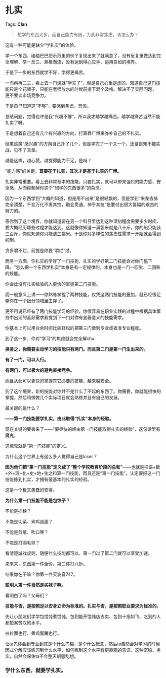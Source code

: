 # 扎实

Tags: **Clan**

> 想学的东西太多，而自己能力有限，为此非常焦虑，该怎么办？



这有一种可能是缺少“学扎实”的体验。

学一个东西，磕磕巴巴把示范里的例子复现出来了就满意了，没有反复重做达到完全理解、举一反三、熟极而流，没有达到得心应手、运用自如的境界。

于是下一步的东西就学不好，学得更痛苦。

一而再再二三，看上去一门课就“学完了”，但是自己心里是虚的，知道自己这门技能只是个花架子，只能在老师放水的时候前提下混个及格。解决不了实际问题， 更不要谈市场竞争力。

于是自己知道这“不够”，要感到焦虑、恐慌。

总结问题，觉得也许是我“兴趣不够”，所以我才越学越痛苦。越学越痛苦当然不能扎实了呀。

于是想着自己还有几个有兴趣的方向，打算靠广博来弥补自己的不扎实。

结果这类“感兴趣”的方向自己扑了几个，但是学完了一个又一个，还是自知不能实战，见不了真章。

越是这样，越心慌，越觉得能力不足，是吗？

“能力感”的关键，**首要在于扎实，其次才是基于扎实的广博。**

扎实非常重要。看上去非常基本的技能，只要扎实，就可以带来强烈的能力感、安全感，从而抑制掉你这个“想学的东西很多”的杂念。

因为一个东西学到“大概的知道，但是用不出来”是很轻飘的，但是学到“来龙去脉完全清楚，千变万化不离其宗，融会贯通，神乎其技”是要付出很大篇幅的艰苦的努力的。

等你到了这个境界，你就知道要在另一个科目里达到这种深刻程度需要多少时间、要大概经历哪些过程才能达到。这就像你知道一满袋米就是八十斤，你的船只能装三百斤，你就知道你只能装三袋米。于是你对多样性的焦虑性需求一开始就会得到抑制。

贪多嚼不烂，前提是你要“嚼烂”过。

而另一方面，你扎实的学好了一门技能，扎实的学好第二门技能会对你门槛下降。“怎么把一个东西学扎实“本身是有一定规律的，本身也是一门一回生、二回熟的技能。

你会比没有扎实经验的人更快的掌握第二门技能。

而一般意义上讲——你熟练掌握了两种技能，仅凭这两门技能的叠加，就已经很足够你在一个细分领域里生存了。

更不用说已经有了两门技能学习的经验，你很容易在职业实践的过程中根据具体事务中出现的高频需求察觉到下一门对你有显著意义的技能需求。

你基本上可以用业余时间比较轻松的把第三门做到专业或者准专业程度。

到了这一步，你对“学习”的焦虑就会完全解chu

**换言之，你需要主动学习的技能只有两门。而且第二门是第一门生出来的。**

**有了一门，可以入行。**

**有两门，可以极大的避免直接竞争。**

而且从此可以更快的掌握其它必要的技能，越来越安全。

到了这个境界，新的技能对你并不是什么了不起的东西了。你需要，你就能很快的掌握，然后稍微做几个实际项目就会熟练并且有自己的发展。

最关键的是什么？

**——第一门技能要学扎实，由此取得“扎实”本身的经验。**

  


现在关键的要害来了——“要尽快的经由第一门技能取得扎实的经验”，这句话里有魔鬼。

这魔鬼就是“第一门技能”的定义。

为什么这个世界上有这么多人觉得自己是loser？

**因为他们把“第一门技能”定义成了“整个学校教育阶段的总和”**——也就是把语+数+外+理+化+史+地+生之和算一门技能，而且还是“第一门技能”。认定要把这一门技能练到扎实，才拥有最基本的扎实的经验。

这是一个极其愚蠢的安排。

**为什么第一门技能不能是包饺子？**

不能是插秧？

不能是切菜、煮鸡蛋羹？

不能是剪纸、吹口琴？

不能是打羽毛球？

看清楚游戏规则，随便什么技能都可以，第一门过了第二门就可以享受加速。

来来来，东西第一件全价，第二件打八折。

结果你在干嘛？你第一件买波音747。

**聪明人第一件当然是买袜子啊。**

  


看明白了吗？父母们？

**技能与否，是按照足以安身立命为标准的。扎实与否，是按照职业要求为标准的。**

先让小朋友们学学包馄饨煮馄饨，包到能开馄饨店去卖、包到十指如飞、吃到的人都拍案赞叹的水平。

拉拉面也行、煮鸡蛋羹也行。

让ta先体会到专业到底是个什么门槛，是个什么概念，然后ta自然会对学习的时候因式分解应该练习到什么水平、如何练到这个水平有更直观的意识。这种沉稳、务实，自然会保佑ta不会整天胡思乱想。

  


### 学什么东西，就要学扎实。



